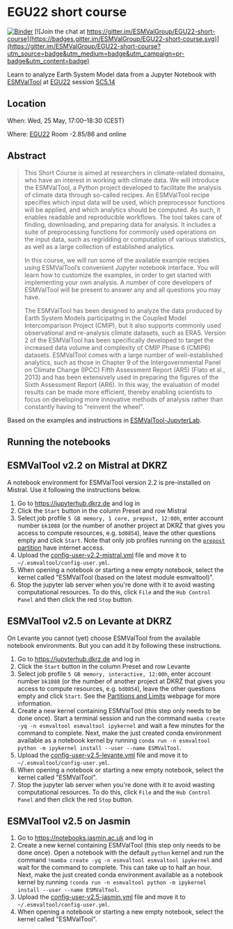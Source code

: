 # EGU22 short course

[![Binder](https://mybinder.org/badge_logo.svg)](https://mybinder.org/v2/gh/ESMValGroup/EGU22-short-course/main?labpath=notebooks%2F1_Introduction_to_ESMValTool.ipynb)
[![Join the chat at https://gitter.im/ESMValGroup/EGU22-short-course](https://badges.gitter.im/ESMValGroup/EGU22-short-course.svg)](https://gitter.im/ESMValGroup/EGU22-short-course?utm_source=badge&utm_medium=badge&utm_campaign=pr-badge&utm_content=badge)

Learn to analyze Earth System Model data from a Jupyter Notebook with [ESMValTool](https://docs.esmvaltool.org) at [EGU22](https://www.egu22.eu/) session [SC5.14](https://meetingorganizer.copernicus.org/EGU22/session/43187)

## Location

When: Wed, 25 May, 17:00–18:30 (CEST)

Where: [EGU22](https://www.egu22.eu/) Room -2.85/86 and online

## Abstract
> This Short Course is aimed at researchers in climate-related domains, who have an interest in working with climate data. We will introduce the ESMValTool, a Python project developed to facilitate the analysis of climate data through so-called recipes. An ESMValTool recipe specifies which input data will be used, which preprocessor functions will be applied, and which analytics should be computed. As such, it enables readable and reproducible workflows. The tool takes care of finding, downloading, and preparing data for analysis. It includes a suite of preprocessing functions for commonly used operations on the input data, such as regridding or computation of various statistics, as well as a large collection of established analytics.
>
> In this course, we will run some of the available example recipes using ESMValTool’s convenient Jupyter notebook interface. You will learn how to customize the examples, in order to get started with implementing your own analysis. A number of core developers of ESMValTool will be present to answer any and all questions you may have.
>
> The ESMValTool has been designed to analyze the data produced by Earth System Models participating in the Coupled Model Intercomparison Project (CMIP), but it also supports commonly used observational and re-analysis climate datasets, such as ERA5. Version 2 of the ESMValTool has been specifically developed to target the increased data volume and complexity of CMIP Phase 6 (CMIP6) datasets. ESMValTool comes with a large number of well-established analytics, such as those in Chapter 9 of the Intergovernmental Panel on Climate Change (IPCC) Fifth Assessment Report (AR5) (Flato et al., 2013) and has been extensively used in preparing the figures of the Sixth Assessment Report (AR6). In this way, the evaluation of model results can be made more efficient, thereby enabling scientists to focus on developing more innovative methods of analysis rather than constantly having to "reinvent the wheel".

Based on the examples and instructions in [ESMValTool-JupyterLab](https://github.com/ESMValGroup/ESMValTool-JupyterLab).

## Running the notebooks

## ESMValTool v2.2 on Mistral at DKRZ

A notebook environment for ESMValTool version 2.2 is pre-installed on Mistral. Use it following the instructions below.

1. Go to https://jupyterhub.dkrz.de and log in
2. Click the `Start` button in the column Preset and row Mistral
3. Select job profile `5 GB memory, 1 core, prepost, 12:00h`, enter account number `bk1088` (or the number of another project at DKRZ that gives you access to compute resources, e.g. `bd0854`), leave the other questions empty and click `Start`. Note that only job profiles running on the [`prepost` partition](https://docs.dkrz.de/doc/mistral/running-jobs/partitions-and-limits.html) have internet access.
4. Upload the [config-user-v2.2-mistral.yml](config-user-v2.2-mistral.yml) file and move it to `~/.esmvaltool/config-user.yml`.
5. When opening a notebook or starting a new empty notebook, select the kernel called "ESMValTool (based on the latest module esmvaltool)".
6. Stop the jupyter lab server when you're done with it to avoid wasting computational resources. To do this, click `File` and the `Hub Control Panel` and then click the red `Stop` button.

## ESMValTool v2.5 on Levante at DKRZ

On Levante you cannot (yet) choose ESMValTool from the available notebook environments. But you can add it by following these instructions. 

1. Go to https://jupyterhub.dkrz.de and log in
2. Click the `Start` button in the column Preset and row Levante
3. Select job profile `5 GB memory, interactive, 12:00h`, enter account number `bk1088` (or the number of another project at DKRZ that gives you access to compute resources, e.g. `bd0854`), leave the other questions empty and click `Start`. See the [Partitions and Limits](https://docs.dkrz.de/doc/levante/running-jobs/partitions-and-limits.html) webpage for more information.
4. Create a new kernel containing ESMValTool (this step only needs to be done once). Start a terminal session and run the command `mamba create -yq -n esmvaltool esmvaltool ipykernel` and wait a few minutes for the command to complete. Next, make the just created conda environment available as a notebook kernel by running `conda run -n esmvaltool python -m ipykernel install --user --name ESMValTool`.
5. Upload the [config-user-v2.5-levante.yml](config-user-v2.5-levante.yml) file and move it to `~/.esmvaltool/config-user.yml`.
6. When opening a notebook or starting a new empty notebook, select the kernel called "ESMValTool".
7. Stop the jupyter lab server when you're done with it to avoid wasting computational resources. To do this, click `File` and the `Hub Control Panel` and then click the red `Stop` button.

## ESMValTool v2.5 on Jasmin

1. Go to https://notebooks.jasmin.ac.uk and log in
4. Create a new kernel containing ESMValTool (this step only needs to be done once). Open a notebook with the default `python` kernel and run the command `!mamba create -yq -n esmvaltool esmvaltool ipykernel` and wait for the command to complete. This can take up to half an hour. Next, make the just created conda environment available as a notebook kernel by running `!conda run -n esmvaltool python -m ipykernel install --user --name ESMValTool`.
5. Upload the [config-user-v2.5-jasmin.yml](config-user-v2.5-jasmin.yml) file and move it to `~/.esmvaltool/config-user.yml`.
6. When opening a notebook or starting a new empty notebook, select the kernel called "ESMValTool".
